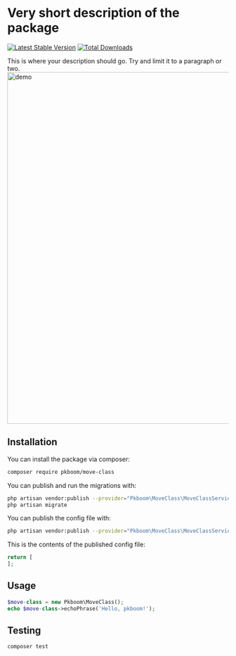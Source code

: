 # Very short description of the package

[![Latest Stable Version](https://poser.pugx.org/pkboom/move-class/v)](//packagist.org/packages/pkboom/move-class)
[![Total Downloads](https://poser.pugx.org/pkboom/move-class/downloads)](//packagist.org/packages/pkboom/move-class)

This is where your description should go. Try and limit it to a paragraph or two.
<img src="/images/demo.png" width="800"  title="demo">

## Installation

You can install the package via composer:

```bash
composer require pkboom/move-class
```

You can publish and run the migrations with:

```bash
php artisan vendor:publish --provider="Pkboom\MoveClass\MoveClassServiceProvider" --tag="move-class-migrations"
php artisan migrate
```

You can publish the config file with:

```bash
php artisan vendor:publish --provider="Pkboom\MoveClass\MoveClassServiceProvider" --tag="move-class-config"
```

This is the contents of the published config file:

```php
return [
];
```

## Usage

```php
$move-class = new Pkboom\MoveClass();
echo $move-class->echoPhrase('Hello, pkboom!');
```

## Testing

```bash
composer test
```

